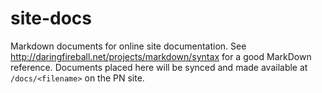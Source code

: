 site-docs
=========

Markdown documents for online site documentation. See <http://daringfireball.net/projects/markdown/syntax> for a good 
MarkDown reference. Documents placed here will be synced and made available at `/docs/<filename>` on the PN site.
